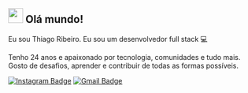 ## <img src="https://media.giphy.com/media/hvRJCLFzcasrR4ia7z/giphy.gif" width="30px"> Olá mundo!
Eu sou Thiago Ribeiro.
Eu sou um desenvolvedor full stack :computer:

Tenho 24 anos e apaixonado por tecnologia, comunidades e tudo mais. Gosto de desafios, aprender e contribuir de todas as formas possíveis.


[![Instagram Badge](https://img.shields.io/badge/-Instagram-purple?style=flat-square&logo=Instagram&logoColor=white&link=https://www.instagram.com/othiago.lemes/)](https://www.instagram.com/othiago.lemes/)
[![Gmail Badge](https://img.shields.io/badge/-Gmail-c14438?style=flat-square&logo=Gmail&logoColor=white&link=mailto:lemestec@gmail.com)](mailto:lemestec@gmail.com)
